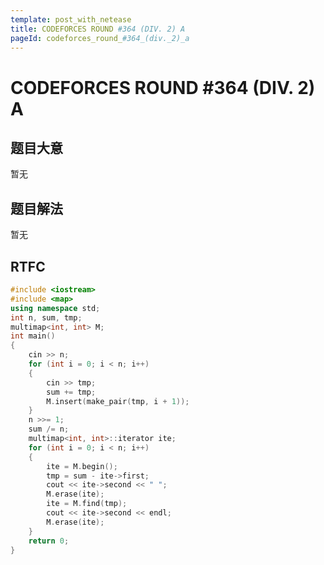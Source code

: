 ```yaml
---
template: post_with_netease
title: CODEFORCES ROUND #364 (DIV. 2) A
pageId: codeforces_round_#364_(div._2)_a
---
```


# CODEFORCES ROUND #364 (DIV. 2) A
<span id="poem"></span><script>$(function(){$.ajax('/api/poem?rnd='+Date.now()+Math.random()).done(function(data){$('#poem').text(data);});});</script>
## 题目大意
暂无

## 题目解法
暂无

## RTFC

```cpp
#include <iostream>
#include <map>
using namespace std;
int n, sum, tmp;
multimap<int, int> M;
int main()
{
    cin >> n;
    for (int i = 0; i < n; i++)
    {
        cin >> tmp;
        sum += tmp;
        M.insert(make_pair(tmp, i + 1));
    }
    n >>= 1;
    sum /= n;
    multimap<int, int>::iterator ite;
    for (int i = 0; i < n; i++)
    {
        ite = M.begin();
        tmp = sum - ite->first;
        cout << ite->second << " ";
        M.erase(ite);
        ite = M.find(tmp);
        cout << ite->second << endl;
        M.erase(ite);
    }
    return 0;
}
```
<div id="__comment"></div>
